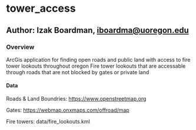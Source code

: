 # tower_access

## Author: Izak Boardman, iboardma@uoregon.edu

### Overview
ArcGis application for finding open roads and public land with access to fire tower lookouts throughout oregon
Fire tower lookouts that are accessable through roads that are not blocked by gates or private land

#### Data
Roads & Land Boundries:
https://www.openstreetmap.org

Gates: 
https://webmap.onxmaps.com/offroad/map

Fire towers: 
data/fire_lookouts.kml